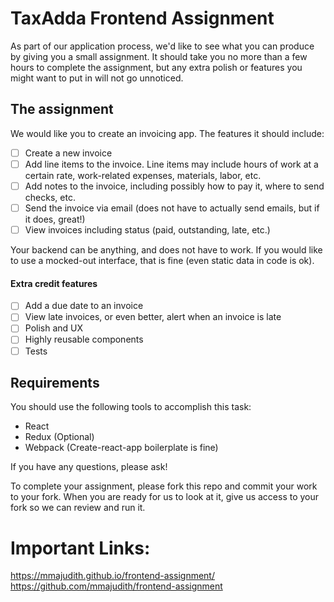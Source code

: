 # TaxAdda Frontend Assignment

As part of our application process, we'd like to see what you can produce by giving you a small assignment. It should take you no more than a few hours to complete the assignment, but any extra polish or features you might want to put in will not go unnoticed.

## The assignment

We would like you to create an invoicing app. The features it should include:

- [ ] Create a new invoice
- [ ] Add line items to the invoice. Line items may include hours of work at a certain rate, work-related expenses, materials, labor, etc.
- [ ] Add notes to the invoice, including possibly how to pay it, where to send checks, etc.
- [ ] Send the invoice via email (does not have to actually send emails, but if it does, great!)
- [ ] View invoices including status (paid, outstanding, late, etc.)

Your backend can be anything, and does not have to work. If you would like to use a mocked-out interface, that is fine (even static data in code is ok).

#### Extra credit features

- [ ] Add a due date to an invoice
- [ ] View late invoices, or even better, alert when an invoice is late
- [ ] Polish and UX
- [ ] Highly reusable components
- [ ] Tests

## Requirements

You should use the following tools to accomplish this task:

- React
- Redux (Optional)
- Webpack (Create-react-app boilerplate is fine)

If you have any questions, please ask!

To complete your assignment, please fork this repo and commit your work to your fork. When you are ready for us to look at it, give us access to your fork so we can review and run it.

# Important Links:

https://mmajudith.github.io/frontend-assignment/
https://github.com/mmajudith/frontend-assignment